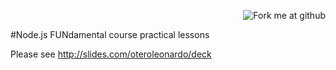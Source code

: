 <p align=right><img style="margin=0" src="https://s3.amazonaws.com/github/ribbons/forkme_right_red_aa0000.png" alt="Fork me at github"/></p> 
#Node.js FUNdamental course practical lessons

Please see http://slides.com/oteroleonardo/deck
